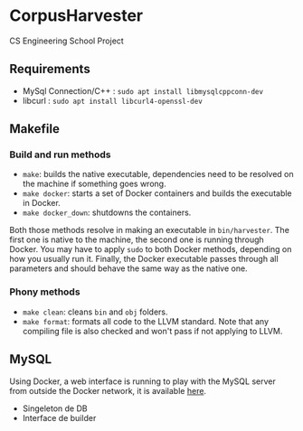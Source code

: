 # CorpusHarvester
CS Engineering School Project

## Requirements
- MySql Connection/C++ : `sudo apt install libmysqlcppconn-dev`
- libcurl : `sudo apt install libcurl4-openssl-dev`

## Makefile

### Build and run methods
- `make`: builds the native executable, dependencies need to be resolved on the machine if something goes wrong.
- `make docker`: starts a set of Docker containers and builds the executable in Docker.
- `make docker_down`: shutdowns the containers.

Both those methods resolve in making an executable in `bin/harvester`. The first one is native to the machine, the second one is running through Docker. You may have to apply `sudo` to both Docker methods, depending on how you usually run it. Finally, the Docker executable passes through all parameters and should behave the same way as the native one.

### Phony methods
- `make clean`: cleans `bin` and `obj` folders.
- `make format`: formats all code to the LLVM standard. Note that any compiling file is also checked and won't pass if not applying to LLVM.

## MySQL
Using Docker, a web interface is running to play with the MySQL server from outside the Docker network, it is available [here](http://localhost:8080).

- Singeleton de DB
- Interface de builder